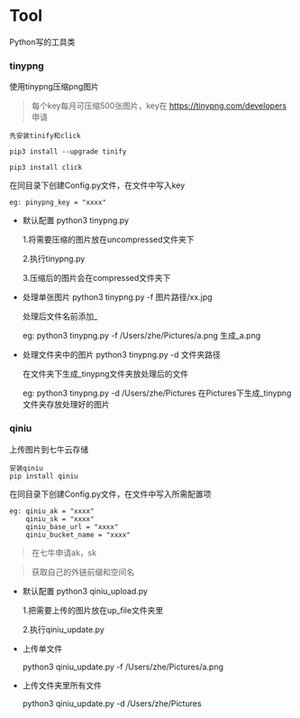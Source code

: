 # Tool
Python写的工具类


### tinypng
使用tinypng压缩png图片

> 每个key每月可压缩500张图片，key在 https://tinypng.com/developers 申请

```
先安装tinify和click 

pip3 install --upgrade tinify

pip3 install click
```
在同目录下创建Config.py文件，在文件中写入key

    eg: pinypng_key = "xxxx"


- 默认配置 python3 tinypng.py

    1.将需要压缩的图片放在uncompressed文件夹下
    
    2.执行tinypng.py
    
    3.压缩后的图片会在compressed文件夹下
   
- 处理单张图片 python3 tinypng.py -f 图片路径/xx.jpg

    处理后文件名前添加_
    
    eg: python3 tinypng.py -f /Users/zhe/Pictures/a.png  生成_a.png

- 处理文件夹中的图片  python3 tinypng.py -d 文件夹路径 

    在文件夹下生成_tinypng文件夹放处理后的文件
    
    eg: python3 tinypng.py -d /Users/zhe/Pictures  在Pictures下生成_tinypng文件夹存放处理好的图片
    

### qiniu
上传图片到七牛云存储

```
安装qiniu
pip install qiniu
```

在同目录下创建Config.py文件，在文件中写入所需配置项

    eg: qiniu_ak = "xxxx"
        qiniu_sk = "xxxx"
        qiniu_base_url = "xxxx"
        qiniu_bucket_name = "xxxx"

> 在七牛申请ak，sk

> 获取自己的外链前缀和空间名

- 默认配置 python3 qiniu_upload.py

    1.把需要上传的图片放在up_file文件夹里

    2.执行qiniu_update.py

- 上传单文件

    python3 qiniu_update.py -f /Users/zhe/Pictures/a.png
    
- 上传文件夹里所有文件

    python3 qiniu_update.py -d /Users/zhe/Pictures
